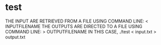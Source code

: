 # test
THE INPUT ARE RETRIEVED FROM A FILE USING COMMAND LINE: < INPUTFILENAME
THE OUTPUTS ARE DIRECTED TO A FILE USING COMMAND LINE: > OUTPUTFILENAME
IN THIS CASE,
./test < input.txt > output.txt
